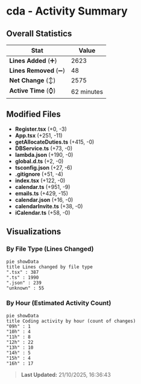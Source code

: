 # cda - Activity Summary 

## Overall Statistics

| Stat                   | Value                                                             |
| ---------------------- | ----------------------------------------------------------------- |
| **Lines Added** (➕)   | 2623                                          |
| **Lines Removed** (➖) | 48                                        |
| **Net Change** (↕)    | 2575                |
| **Active Time** (⌚)   | 62 minutes |


## Modified Files
- **Register.tsx** (+0, -3)
- **App.tsx** (+251, -11)
- **getAllocateDuties.ts** (+415, -0)
- **DBService.ts** (+73, -0)
- **lambda.json** (+190, -0)
- **global.d.ts** (+2, -0)
- **tsconfig.json** (+27, -6)
- **.gitignore** (+51, -4)
- **index.tsx** (+122, -0)
- **calendar.ts** (+951, -9)
- **emails.ts** (+429, -15)
- **calendar.json** (+16, -0)
- **calendarInvite.ts** (+38, -0)
- **iCalendar.ts** (+58, -0)

## Visualizations

### By File Type (Lines Changed)

```mermaid
pie showData
title Lines changed by file type
".tsx" : 387
".ts" : 1990
".json" : 239
"unknown" : 55
```

### By Hour (Estimated Activity Count)

```mermaid
pie showData
title Coding activity by hour (count of changes)
"09h" : 1
"10h" : 4
"11h" : 8
"12h" : 22
"13h" : 10
"14h" : 5
"15h" : 4
"16h" : 17
```


> **Last Updated:** 21/10/2025, 16:36:43